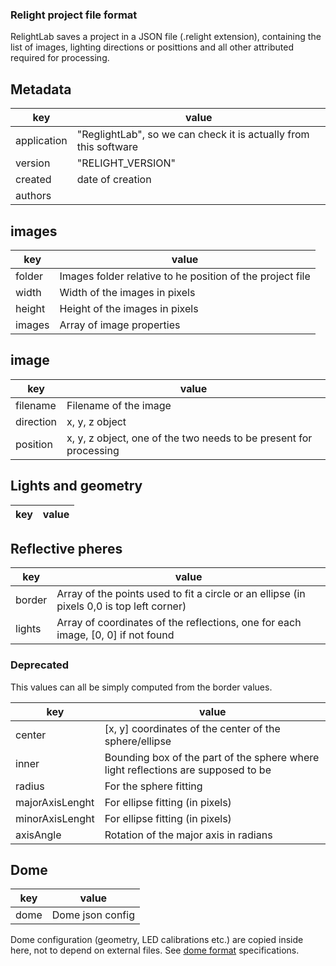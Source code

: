 ### Relight project file format

RelightLab saves a project in a JSON file (.relight extension), containing the list of images,
lighting directions or posittions and all other attributed required for processing.

## Metadata
| key  | value |
| ---- | ---- |
| application | "ReglightLab", so we can check it is actually from this software |
| version | "RELIGHT_VERSION" |
| created | date of creation |
| authors | |

## images
| key | value |
| --- | --- |
| folder | Images folder relative to he position of the project file |
| width | Width of the images in pixels |
| height | Height of the images in pixels |
| images | Array of image properties |

## image

| key | value |
| --- | --- |
| filename | Filename of the image |
| direction | x, y, z object |
| position | x, y, z object, one of the two needs to be present for processing |

## Lights and geometry
| key  | value |
| ---- | ---- |

## Reflective pheres

| key  | value |
| ---- | ---- |
| border| Array of the points used to fit a circle or an ellipse (in pixels 0,0 is top left corner) |
| lights | Array of coordinates of the reflections, one for each image, [0, 0] if not found |

### Deprecated
This values can all be simply computed from the border values.

| key | value |
| --- | --- |
| center | [x, y] coordinates of the center of the sphere/ellipse |
| inner | Bounding box of the part of the sphere where light reflections are supposed to be |
| radius | For the sphere fitting |
| majorAxisLenght | For ellipse fitting (in pixels) |
| minorAxisLenght | For ellipse fitting (in pixels) |
| axisAngle | Rotation of the major axis in radians |



## Dome

| key  | value |
| ---- | ---- |
| dome | Dome json config |

Dome configuration (geometry, LED calibrations etc.) are copied inside here, not to depend on external files.
See [dome format](dome_format.md) specifications.
